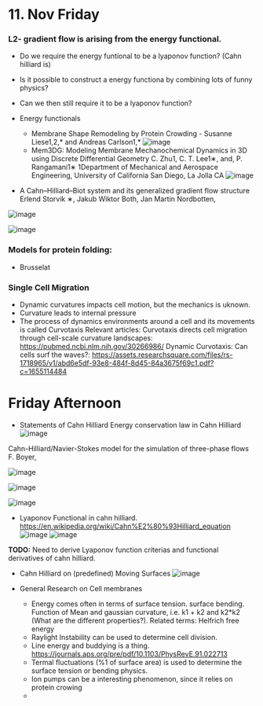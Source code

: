 


# 11. Nov Friday
### L2- gradient flow is arising from the energy functional.
  - Do we require the energy funtional to be a lyaponov function? (Cahn hilliard is)
  - Is it possible to construct a energy functiona by combining lots of funny physics?
  - Can we then still require it to be a lyaponov function?

  - Energy functionals
    - Membrane Shape Remodeling by Protein Crowding - Susanne Liese1,2,* and Andreas Carlson1,*
      ![image](https://user-images.githubusercontent.com/43385748/201228707-9cbe5a97-1cbf-447c-a908-a6bc9f827f78.png)
     - Mem3DG: Modeling Membrane Mechanochemical Dynamics in 3D using
Discrete Differential Geometry
C. Zhu1, C. T. Lee1∗, and, P. Rangamani1∗
1Department of Mechanical and Aerospace Engineering, University of California San Diego, La Jolla CA
    ![image](https://user-images.githubusercontent.com/43385748/201229223-660c6cee-6dd8-4354-acb6-d3ba854f50b1.png)


- A Cahn–Hilliard–Biot system and its generalized gradient flow
structure
Erlend Storvik ∗, Jakub Wiktor Both, Jan Martin Nordbotten,

 ![image](https://user-images.githubusercontent.com/43385748/201229511-08720431-12fd-4612-b613-d823430a0765.png)

 ![image](https://user-images.githubusercontent.com/43385748/201229467-20ae2038-0333-46f5-b153-a6055bc8d5b1.png)



### Models for protein folding:
  - Brusselat

### Single Cell Migration
  - Dynamic curvatures impacts cell motion, but the mechanics is uknown.
  - Curvature leads to internal pressure
  - The process of dynamics environments around a cell and its movements is called Curvotaxis
Relevant articles:
  Curvotaxis directs cell migration through cell-scale curvature landscapes: https://pubmed.ncbi.nlm.nih.gov/30266986/
  Dynamic Curvotaxis: Can cells surf the waves?: https://assets.researchsquare.com/files/rs-1718965/v1/abd6e5df-93e8-484f-8d45-84a3675f69c1.pdf?c=1655114484
  

# Friday Afternoon 
- Statements of Cahn
Hilliard
Energy conservation law in Cahn Hilliard
![image](https://user-images.githubusercontent.com/43385748/201314179-a2f891c3-9975-4b40-8297-5c9ade0fa8c4.png)


 Cahn-Hilliard/Navier-Stokes model for the simulation of
three-phase flows F. Boyer, 

![image](https://user-images.githubusercontent.com/43385748/201317008-7cf292ea-a87a-45ac-92b6-39e120c014d3.png)

![image](https://user-images.githubusercontent.com/43385748/201317102-ac1ca7c9-d6ee-47ca-9a91-d2198295e042.png)

![image](https://user-images.githubusercontent.com/43385748/201317279-7429b076-c69e-4f08-a073-aacbb1fcd693.png)



- Lyaponov Functional in cahn hilliard. https://en.wikipedia.org/wiki/Cahn%E2%80%93Hilliard_equation
![image](https://user-images.githubusercontent.com/43385748/201314328-2d63c0e6-2558-4e44-a23e-384b319f0007.png)
![image](https://user-images.githubusercontent.com/43385748/201314623-6774c4af-8636-4a30-9136-06f58f4a74ee.png)

**TODO:** Need to derive Lyaponov function criterias and functional derivatives of cahn hilliard.


- Cahn Hilliard on (predefined) Moving Surfaces
![image](https://user-images.githubusercontent.com/43385748/201315467-f454f962-5f3b-4831-a66a-943f6f6927b4.png)



- General Research on Cell membranes
  - Energy comes often in terms of surface tension. surface bending. Function of Mean and gaussian curvature, i.e. k1 + k2 and k2*k2 (What are the different properties?). Related terms: Helfrich free energy
  - Raylight Instability can be used to determine cell division.
  - Line energy and buddying is a thing. https://journals.aps.org/pre/pdf/10.1103/PhysRevE.91.022713
  - Termal fluctuations (%1 of surface area) is used to determine the surface tension or bending physics.
  - Ion pumps can be a interesting phenomenon, since it relies on protein crowing
   -  

 
